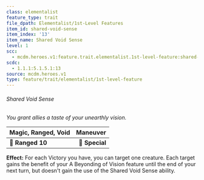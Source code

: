 ```yaml
---
class: elementalist
feature_type: trait
file_dpath: Elementalist/1st-Level Features
item_id: shared-void-sense
item_index: '13'
item_name: Shared Void Sense
level: 1
scc:
  - mcdm.heroes.v1:feature.trait.elementalist.1st-level-feature:shared-void-sense
scdc:
  - 1.1.1:5.1.5.1:13
source: mcdm.heroes.v1
type: feature/trait/elementalist/1st-level-feature
---
```


###### Shared Void Sense

*You grant allies a taste of your unearthly vision.*

| **Magic, Ranged, Void** |   **Maneuver** |
| ----------------------- | -------------: |
| **📏 Ranged 10**        | **🎯 Special** |

**Effect:** For each Victory you have, you can target one creature. Each target gains the benefit of your A Beyonding of Vision feature until the end of your next turn, but doesn't gain the use of the Shared Void Sense ability.
